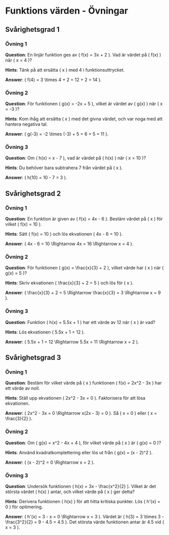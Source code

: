 # Funktions värden - Övningar

## Svårighetsgrad 1

### Övning 1
**Question**: En linjär funktion ges av \( f(x) = 3x + 2 \). Vad är värdet på \( f(x) \) när \( x = 4 \)?

**Hints**: Tänk på att ersätta \( x \) med 4 i funktionsuttrycket.

**Answer**: \( f(4) = 3 \times 4 + 2 = 12 + 2 = 14 \).

### Övning 2
**Question**: För funktionen \( g(x) = -2x + 5 \), vilket är värdet av \( g(x) \) när \( x = -3 \)?

**Hints**: Kom ihåg att ersätta \( x \) med det givna värdet, och var noga med att hantera negativa tal.

**Answer**: \( g(-3) = -2 \times (-3) + 5 = 6 + 5 = 11 \).

### Övning 3
**Question**: Om \( h(x) = x - 7 \), vad är värdet på \( h(x) \) när \( x = 10 \)?

**Hints**: Du behöver bara subtrahera 7 från värdet på \( x \).

**Answer**: \( h(10) = 10 - 7 = 3 \).

## Svårighetsgrad 2

### Övning 1
**Question**: En funktion är given av \( f(x) = 4x - 6 \). Bestäm värdet på \( x \) för vilket \( f(x) = 10 \).

**Hints**: Sätt \( f(x) = 10 \) och lös ekvationen \( 4x - 6 = 10 \).

**Answer**: \( 4x - 6 = 10 \Rightarrow 4x = 16 \Rightarrow x = 4 \).

### Övning 2
**Question**: För funktionen \( g(x) = \frac{x}{3} + 2 \), vilket värde har \( x \) när \( g(x) = 5 \)?

**Hints**: Skriv ekvationen \( \frac{x}{3} + 2 = 5 \) och lös för \( x \).

**Answer**: \( \frac{x}{3} + 2 = 5 \Rightarrow \frac{x}{3} = 3 \Rightarrow x = 9 \).

### Övning 3
**Question**: Funktion \( h(x) = 5.5x + 1 \) har ett värde av 12 när \( x \) är vad?

**Hints**: Lös ekvationen \( 5.5x + 1 = 12 \).

**Answer**: \( 5.5x + 1 = 12 \Rightarrow 5.5x = 11 \Rightarrow x = 2 \).

## Svårighetsgrad 3

### Övning 1
**Question**: Bestäm för vilket värde på \( x \) funktionen \( f(x) = 2x^2 - 3x \) har ett värde av noll.

**Hints**: Ställ upp ekvationen \( 2x^2 - 3x = 0 \). Faktorisera för att lösa ekvationen.

**Answer**: \( 2x^2 - 3x = 0 \Rightarrow x(2x - 3) = 0 \). Så \( x = 0 \) eller \( x = \frac{3}{2} \).

### Övning 2
**Question**: Om \( g(x) = x^2 - 4x + 4 \), för vilket värde på \( x \) är \( g(x) = 0 \)?

**Hints**: Använd kvadratkomplettering eller lös ut från \( g(x) = (x - 2)^2 \).

**Answer**: \( (x - 2)^2 = 0 \Rightarrow x = 2 \).

### Övning 3
**Question**: Undersök funktionen \( h(x) = 3x - \frac{x^2}{2} \). Vilket är det största värdet \( h(x) \) antar, och vilket värde på \( x \) ger detta?

**Hints**: Derivera funktionen \( h(x) \) för att hitta kritiska punkter. Lös \( h'(x) = 0 \) för optimering.

**Answer**: \( h'(x) = 3 - x = 0 \Rightarrow x = 3 \). Värdet är \( h(3) = 3 \times 3 - \frac{3^2}{2} = 9 - 4.5 = 4.5 \). Det största värde funktionen antar är 4.5 vid \( x = 3 \).